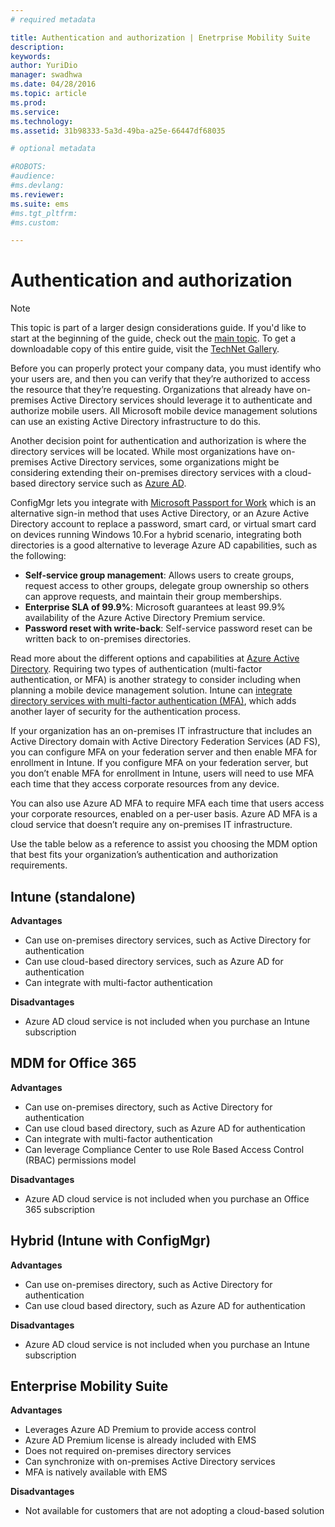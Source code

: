 ```yaml
---
# required metadata

title: Authentication and authorization | Enetrprise Mobility Suite
description:
keywords:
author: YuriDio
manager: swadhwa
ms.date: 04/28/2016
ms.topic: article
ms.prod:
ms.service:
ms.technology:
ms.assetid: 31b98333-5a3d-49ba-a25e-66447df68035

# optional metadata

#ROBOTS:
#audience:
#ms.devlang:
ms.reviewer: 
ms.suite: ems
#ms.tgt_pltfrm:
#ms.custom:

---
```


# Authentication and authorization

>[!NOTE]
>This topic is part of a larger design considerations guide. If you'd like to start at the beginning of the guide, check out the [main topic](mdm-design-considerations-guide.md). To get a downloadable copy of this entire guide, visit the [TechNet Gallery](https://gallery.technet.microsoft.com/Mobile-Device-Management-7d401582).

Before you can properly protect your company data, you must identify who your users are, and then you can verify that they’re authorized to access the resource that they’re requesting. Organizations that already have on-premises Active Directory services should leverage it to authenticate and authorize mobile users. All Microsoft mobile device management solutions can use an existing Active Directory infrastructure to do this. 

Another decision point for authentication and authorization is where the directory services will be located. While most organizations have on-premises Active Directory services, some organizations might be considering extending their on-premises directory services with a cloud-based directory service such as [Azure AD](http://azure.microsoft.com/documentation/articles/active-directory-whatis/). 

ConfigMgr lets you integrate with [Microsoft Passport for Work](https://technet.microsoft.com/library/mt488797.aspx) which is an alternative sign-in method that uses Active Directory, or an Azure Active Directory account to replace a password, smart card, or virtual smart card on devices running Windows 10.For a hybrid scenario, integrating both directories is a good alternative to leverage Azure AD capabilities, such as the following:

- **Self-service group management**: Allows users to create groups, request access to other groups, delegate group ownership so others can approve requests, and maintain their group memberships.
- **Enterprise SLA of 99.9%**:  Microsoft guarantees at least 99.9% availability of the Azure Active Directory Premium service.
- **Password reset with write-back**: Self-service password reset can be written back to on-premises directories.

Read more about the different options and capabilities at [Azure Active Directory](https://msdn.microsoft.com/library/azure/dn532272.aspx).
Requiring two types of authentication (multi-factor authentication, or MFA) is another strategy to consider including when planning a mobile device management solution. Intune can [integrate directory services with multi-factor authentication (MFA)](https://technet.microsoft.com/library/dn889751.aspx), which adds another layer of security for the authentication process. 

If your organization has an on-premises IT infrastructure that includes an Active Directory domain with Active Directory Federation Services (AD FS), you can configure MFA on your federation server and then enable MFA for enrollment in Intune. If you configure MFA on your federation server, but you don’t enable MFA for enrollment in Intune, users will need to use MFA each time that they access corporate resources from any device. 

You can also use Azure AD MFA to require MFA each time that users access your corporate resources, enabled on a per-user basis. Azure AD MFA is a cloud service that doesn’t require any on-premises IT infrastructure.

Use the table below as a reference to assist you choosing the MDM option that best fits your organization’s authentication and authorization requirements.

## Intune (standalone)

**Advantages**

- Can use on-premises directory services, such as Active Directory for authentication
- Can use cloud-based directory services, such as Azure AD for authentication
- Can integrate with multi-factor authentication

**Disadvantages**

- Azure AD cloud service is not included when you purchase an Intune subscription

## MDM for Office 365

**Advantages**

- Can use on-premises directory, such as Active Directory for authentication
- Can use cloud based directory, such as Azure AD for authentication
- Can integrate with multi-factor authentication
- Can leverage Compliance Center to use Role Based Access Control (RBAC) permissions model

**Disadvantages**

- Azure AD cloud service is not included when you purchase an Office 365 subscription

## Hybrid (Intune with ConfigMgr)

**Advantages**

- Can use on-premises directory, such as Active Directory for authentication
- Can use cloud based directory, such as Azure AD for authentication

**Disadvantages**

- Azure AD cloud service is not included when you purchase an Intune subscription

## Enterprise Mobility Suite

**Advantages**

- Leverages Azure AD Premium to provide access control
- Azure AD Premium license is already included with EMS
- Does not required on-premises directory services
- Can synchronize with on-premises Active Directory services
- MFA is natively available with EMS

**Disadvantages**

- Not available for customers that are not adopting a cloud-based solution

